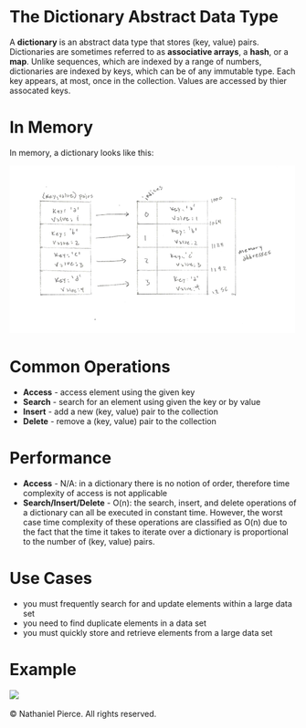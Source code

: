 
<h1>The Dictionary Abstract Data Type</h1>

<p>A <strong>dictionary</strong> is an abstract data type that stores (key, value) pairs. Dictionaries are sometimes referred to as <strong>associative arrays</strong>, a <strong>hash</strong>, or a <strong>map</strong>. Unlike sequences, which are indexed by a range of numbers, dictionaries are indexed by keys, which can be of any immutable type. Each key appears, at most, once in the collection. Values are accessed by thier assocated keys.</p>

<h1>In Memory</h1>

<p>In memory, a dictionary looks like this:</p>
<img src="img/dictionary.png" width="500">

<h1>Common Operations</h1>

<ul>
  <li><strong>Access</strong> - access element using the given key
  <li><strong>Search</strong> - search for an element using given the key or by value
  <li><strong>Insert</strong> - add a new (key, value) pair to the collection
  <li><strong>Delete</strong> - remove a (key, value) pair to the collection
</ul>

<h1>Performance</h1>

<ul>
  <li><strong>Access</strong> - N/A: in a dictionary there is no notion of order, therefore time complexity of access is not applicable
  <li><strong>Search/Insert/Delete</strong> - O(n): the search, insert, and delete operations of a dictionary can all be executed in constant time. However, the worst case time complexity of these operations are classified as O(n) due to the fact that the time it takes to iterate over a dictionary is proportional to the number of (key, value) pairs.
</ul>

<h1>Use Cases</h1>

<ul>
  <li>you must frequently search for and update elements within a large data set
  <li>you need to find duplicate elements in a data set
  <li>you must quickly store and retrieve elements from a large data set
</ul>

<h1>Example</h1>

![](gif/x.gif)

<p>&copy; Nathaniel Pierce. All rights reserved.</p>

